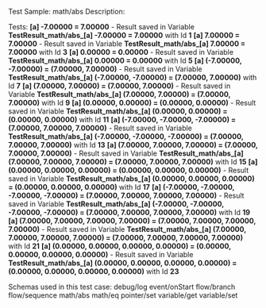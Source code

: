 Test Sample: math/abs
Description: 

Tests:
	**[a] -7.00000 = 7.00000** - Result saved in Variable **TestResult_math/abs_[a] -7.00000 = 7.00000** with Id **1**
	**[a] 7.00000 = 7.00000** - Result saved in Variable **TestResult_math/abs_[a] 7.00000 = 7.00000** with Id **3**
	**[a] 0.00000 = 0.00000** - Result saved in Variable **TestResult_math/abs_[a] 0.00000 = 0.00000** with Id **5**
	**[a] (-7.00000, -7.00000) = (7.00000, 7.00000)** - Result saved in Variable **TestResult_math/abs_[a] (-7.00000, -7.00000) = (7.00000, 7.00000)** with Id **7**
	**[a] (7.00000, 7.00000) = (7.00000, 7.00000)** - Result saved in Variable **TestResult_math/abs_[a] (7.00000, 7.00000) = (7.00000, 7.00000)** with Id **9**
	**[a] (0.00000, 0.00000) = (0.00000, 0.00000)** - Result saved in Variable **TestResult_math/abs_[a] (0.00000, 0.00000) = (0.00000, 0.00000)** with Id **11**
	**[a] (-7.00000, -7.00000, -7.00000) = (7.00000, 7.00000, 7.00000)** - Result saved in Variable **TestResult_math/abs_[a] (-7.00000, -7.00000, -7.00000) = (7.00000, 7.00000, 7.00000)** with Id **13**
	**[a] (7.00000, 7.00000, 7.00000) = (7.00000, 7.00000, 7.00000)** - Result saved in Variable **TestResult_math/abs_[a] (7.00000, 7.00000, 7.00000) = (7.00000, 7.00000, 7.00000)** with Id **15**
	**[a] (0.00000, 0.00000, 0.00000) = (0.00000, 0.00000, 0.00000)** - Result saved in Variable **TestResult_math/abs_[a] (0.00000, 0.00000, 0.00000) = (0.00000, 0.00000, 0.00000)** with Id **17**
	**[a] (-7.00000, -7.00000, -7.00000, -7.00000) = (7.00000, 7.00000, 7.00000, 7.00000)** - Result saved in Variable **TestResult_math/abs_[a] (-7.00000, -7.00000, -7.00000, -7.00000) = (7.00000, 7.00000, 7.00000, 7.00000)** with Id **19**
	**[a] (7.00000, 7.00000, 7.00000, 7.00000) = (7.00000, 7.00000, 7.00000, 7.00000)** - Result saved in Variable **TestResult_math/abs_[a] (7.00000, 7.00000, 7.00000, 7.00000) = (7.00000, 7.00000, 7.00000, 7.00000)** with Id **21**
	**[a] (0.00000, 0.00000, 0.00000, 0.00000) = (0.00000, 0.00000, 0.00000, 0.00000)** - Result saved in Variable **TestResult_math/abs_[a] (0.00000, 0.00000, 0.00000, 0.00000) = (0.00000, 0.00000, 0.00000, 0.00000)** with Id **23**

Schemas used in this test case:
	debug/log
	event/onStart
	flow/branch
	flow/sequence
	math/abs
	math/eq
	pointer/set
	variable/get
	variable/set
